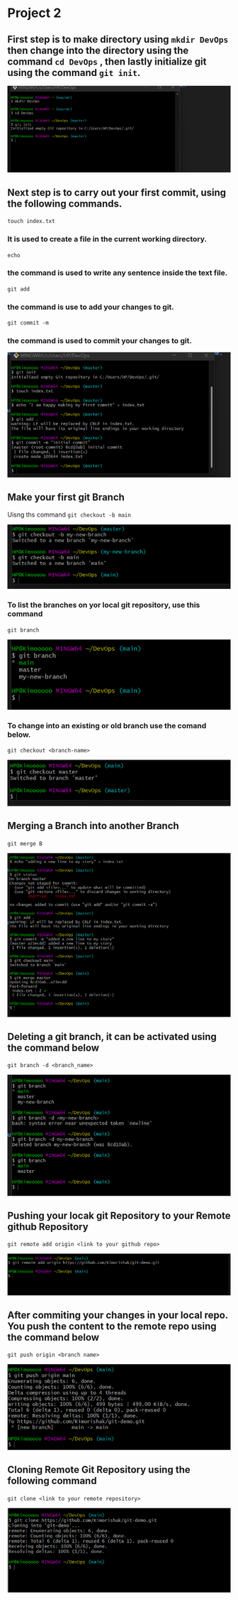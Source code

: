 # Project 2

## First step is to make directory using `mkdir DevOps ` then change into the directory using the command `cd DevOps` , then lastly initialize git using the command `git init`.

![Alt text](<mkdir and Git Init.png>)

## Next step is to carry out your first commit, using the following commands.

`touch index.txt` 
### It is used to create a file in the current working directory.
`echo`
### the command is used to write any sentence inside the text file.
`git add`
### the command is use to add your changes to git.
`git commit -m`
### the command is used to commit your changes to git.

![Alt text](<git init, commit.png>)

## Make your first git Branch
Uisng ths command `git checkout -b main`

![Alt text](<Create new branch.png>)

### To list the branches on yor local git repository, use this command
`git branch`

![Alt text](<git branch.png>)

### To change into an existing or old branch use the comand below.
`git checkout <branch-name>`

![Alt text](<change to master.png>)

## Merging a Branch into another Branch
`git merge B`

![Alt text](<merge two branches.png>)

## Deleting a git branch, it can be activated using the command below
`git branch -d <branch_name>`

![Alt text](<Delete branch.png>)

## Pushing your locak git Repository to your Remote github Repository
`git remote add origin <link to your github repo>`

![Alt text](<git remote add origin.png>)

## After commiting your changes in your local repo. You push the content to the remote repo using the command below
`git push origin <branch name>`

![Alt text](<git push.png>)

## Cloning Remote Git Repository using the following command
`git clone <link to your remote repository>`

![Alt text](<git clone.png>)